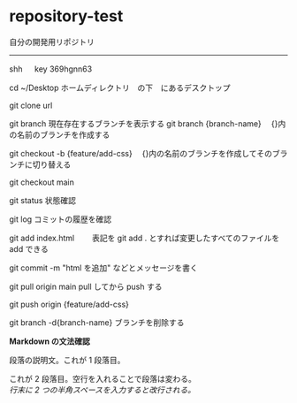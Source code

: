 # repository-test

自分の開発用リポジトリ

---

shh 　 key
369hgnn63

cd ~/Desktop ホームディレクトリ　の下　にあるデスクトップ

git clone url

git branch 現在存在するブランチを表示する
git branch {branch-name} 　{}内の名前のブランチを作成する

git checkout -b {feature/add-css} 　{}内の名前のブランチを作成してそのブランチに切り替える

git checkout main

git status 状態確認

git log コミットの履歴を確認

git add index.html 　　表記を git add . とすれば変更したすべてのファイルを add できる

git commit -m "html を追加" などとメッセージを書く

git pull origin main pull してから push する

git push origin {feature/add-css}

git branch -d{branch-name} ブランチを削除する

**Markdown の文法確認**

段落の説明文。これが 1 段落目。

これが 2 段落目。空行を入れることで段落は変わる。  
_行末に 2 つの半角スペースを入力すると改行される。_

